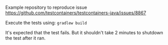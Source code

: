 Example repository to reproduce issue https://github.com/testcontainers/testcontainers-java/issues/8867

Execute the tests using: `gradlew build`

It's expected that the test fails. But it shouldn't take 2 minutes
to shutdown the test after it ran.